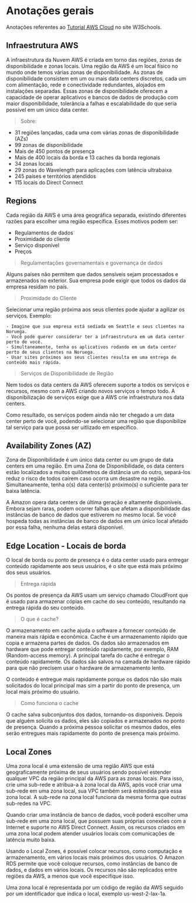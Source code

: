 # Anotações gerais

Anotações referentes ao [Tutorial AWS Cloud](https://my-learning.w3schools.com/tutorial/aws) no site W3Schools.

## Infraestrutura AWS

A infraestrutura da Nuvem AWS é criada em torno das regiões, zonas de disponibilidade e zonas locais. Uma região da AWS é um local físico no mundo onde temos várias zonas de disponibilidade. As zonas de disponibilidade consistem em um ou mais data centers discretos, cada um com alimentação, rede e conectividade redundantes, alojados em instalações separadas. Essas zonas de disponibilidade oferecem a capacidade de operar aplicativos e bancos de dados de produção com maior disponibilidade, tolerância a falhas e escalabilidade do que seria possível em um único data center.

> Sobre:

- 31 regiões lançadas, cada uma com várias zonas de disponibilidade (AZs)
- 99 zonas de disponibilidade
- Mais de 450 pontos de presença
- Mais de 400 locais da borda e 13 caches da borda regionais
- 34 zonas locais
- 29 zonas do Wavelength para aplicações com latência ultrabaixa
- 245 países e territórios atendidos
- 115 locais do Direct Connect

## Regions 

Cada região da AWS é uma área geográfica separada, existindo diferentes razões para escolher uma região específica. Esses motivos podem ser:

- Regulamentos de dados
- Proximidade do cliente
- Serviço disponível
- Preços

> Regulamentações governamentais e governança de dados

Alguns países não permitem que dados sensíveis sejam processados e armazenados no exterior. Sua empresa pode exigir que todos os dados da empresa residam no país.

> Proximidade do Cliente

Selecionar uma região próxima aos seus clientes pode ajudar a agilizar os serviços. Exemplo:

    - Imagine que sua empresa está sediada em Seattle e seus clientes na Noruega.
    - Você pode querer considerar ter a infraestrutura em um data center perto de você.
    - Simultaneamente, tenha os aplicativos rodando em um data center perto de seus clientes na Noruega.
    - Usar sites próximos aos seus clientes resulta em uma entrega de conteúdo mais rápida.

> Serviços de Disponibilidade de Região

Nem todos os data centers da AWS oferecem suporte a todos os serviços e recursos, mesmo com a AWS criando novos serviços o tempo todo. A disponibilização de serviços exige que a AWS crie infraestrutura nos data centers.

Como resultado, os serviços podem ainda não ter chegado a um data center perto de você, podendo-se selecionar uma região que disponibilize tal serviço para que possa ser uitlizado em específico.

## Availability Zones (AZ)

Zona de Disponibilidade é um único data center ou um grupo de data centers em uma região. Em uma Zona de Disponibilidade, os data centers estão localizados a muitos quilômetros de distância um do outro, separá-los reduz o risco de todos caírem caso ocorra um desastre na região. Simultaneamente, tenha o(s) data center(s) próximo(s) o suficiente para ter baixa latência.

A Amazon opera data centers de última geração e altamente disponíveis. Embora sejam raras, podem ocorrer falhas que afetam a disponibilidade das instâncias de banco de dados que estiverem no mesmo local. Se você hospeda todas as instâncias de banco de dados em um único local afetado por essa falha, nenhuma delas estará disponível.

## Edge Location - Locais de borda

O local de borda ou ponto de presença é o data center usado para entregar conteúdo rapidamente aos seus usuários, é o site que está mais próximo dos seus usuários.

> Entrega rápida

Os pontos de presença da AWS usam um serviço chamado CloudFront que é usado para armazenar cópias em cache do seu conteúdo, resultando na entrega rápida do seu conteúdo.

> O que é cache?

O armazenamento em cache ajuda o software a fornecer conteúdo de maneira mais rápida e econômica. Cache é um armazenamento rápido que copia e armazena partes de dados. Os dados são armazenados em hardware que pode entregar conteúdo rapidamente, por exemplo, RAM (Random-access memory). A principal tarefa do cache é entregar o conteúdo rapidamente. Os dados são salvos na camada de hardware rápido para que não precisem usar o hardware de armazenamento lento.

O conteúdo é entregue mais rapidamente porque os dados não são mais solicitados do local principal mas sim a partir do ponto de presença, um local mais próximo do usuário.

> Como funciona o cache

O cache salva subconjuntos dos dados, tornando-os disponíveis. Depois que alguém solicita os dados, eles são copiados e armazenados no ponto de presença. Quando a próxima pessoa solicitar os mesmos dados, eles serão entregues mais rapidamente do ponto de presença mais próximo.

## Local Zones

Uma zona local é uma extensão de uma região AWS que está geograficamente próxima de seus usuários sendo possível estender qualquer VPC da região principal da AWS para as zonas locais. Para isso, crie uma sub-rede e atribua-a à zona local da AWS, após você criar uma sub-rede em uma zona local, sua VPC também será estendida para essa zona local. A sub-rede na zona local funciona da mesma forma que outras sub-redes na VPC.

Quando criar uma instância de banco de dados, você poderá escolher uma sub-rede em uma zona local, que possuem suas próprias conexões com a Internet e suporte no AWS Direct Connect. Assim, os recursos criados em uma zona local podem atender usuários locais com comunicações de latência muito baixa.

Usando o Local Zones, é possível colocar recursos, como computação e armazenamento, em vários locais mais próximos dos usuários. O Amazon RDS permite que você coloque recursos, como instâncias de banco de dados, e dados em vários locais. Os recursos não são replicados entre regiões da AWS, a menos que você especifique isso.

Uma zona local é representada por um código de região da AWS seguido por um identificador que indica o local, exemplo us-west-2-lax-1a.